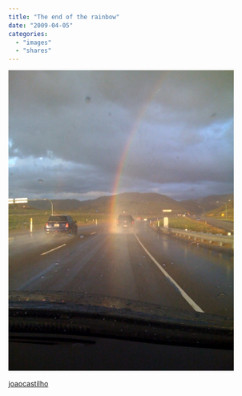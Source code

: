 ```yaml
---
title: "The end of the rainbow"
date: "2009-04-05"
categories: 
  - "images"
  - "shares"
---
```


![](images/O9KUHLQjmju6d9o8TZ8pvF99o1_500.jpg)

[joaocastilho](http://joaocastilho.tumblr.com/post/77583087/via-sciencedude-freedomblogging-com)
